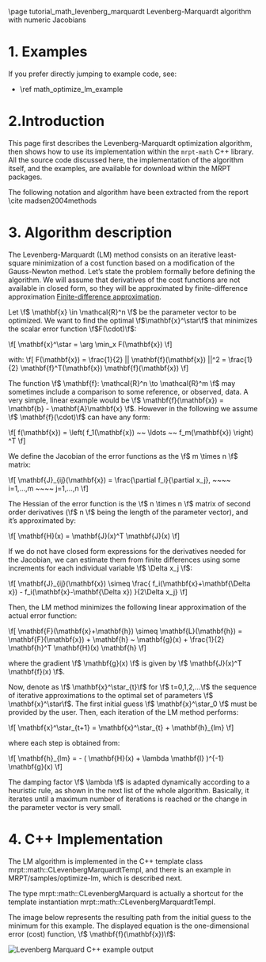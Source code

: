 \page tutorial_math_levenberg_marquardt Levenberg-Marquardt algorithm with numeric Jacobians

# 1. Examples

If you prefer directly jumping to example code, see:

- \ref math_optimize_lm_example

# 2.Introduction

This page first describes the Levenberg-Marquardt optimization algorithm, then shows how to use its implementation within the `mrpt-math` C++ library. All the source code discussed here, the implementation of the algorithm itself, and the examples, are available for download within the MRPT packages.

The following notation and algorithm have been extracted from the report \cite madsen2004methods

# 3. Algorithm description

The Levenberg-Marquardt (LM) method consists on an iterative least-square minimization of a cost function based on a modification of the Gauss-Newton method. Let’s state the problem formally before defining the algorithm. We will assume that derivatives of the cost functions are not available in closed form, so they will be approximated by finite-difference approximation [Finite-difference approximation](http://en.wikipedia.org/wiki/Finite_difference).

Let \f$ \mathbf{x} \in \mathcal{R}^n \f$ be the parameter vector to be optimized. We want to find the optimal \f$\mathbf{x}^\star\f$ that minimizes the scalar error function \f$F(\cdot)\f$:

\f[
\mathbf{x}^\star = \arg \min_x F(\mathbf{x})
\f]

with:
\f[
F(\mathbf{x}) = \frac{1}{2} || \mathbf{f}(\mathbf{x}) ||^2 = \frac{1}{2} \mathbf{f}^T(\mathbf{x}) \mathbf{f}(\mathbf{x}) \f]

The function \f$ \mathbf{f}: \mathcal{R}^n \to \mathcal{R}^m  \f$ may sometimes
include a comparison to some reference, or observed, data.
A very simple, linear example would be \f$ \mathbf{f}(\mathbf{x}) = \mathbf{b} - \mathbf{A}\mathbf{x} \f$.
However in the following we assume \f$ \mathbf{f}(\cdot)\f$ can have any form:

\f[
f(\mathbf{x}) = \left( f_1(\mathbf{x}) ~~ \ldots ~~ f_m(\mathbf{x}) \right) ^T
\f]

We define the Jacobian of the error functions as the \f$ m \times n \f$ matrix:

\f[
 \mathbf{J}_{ij}(\mathbf{x}) = \frac{\partial f_i}{\partial x_j}, ~~~~ i=1,…,m ~~~~ j=1,…,n
\f]

The Hessian of the error function is the \f$ n \times n \f$ matrix of second
order derivatives (\f$ n \f$ being the length of the parameter vector),
and it’s approximated by:

\f[
 \mathbf{H}(x) = \mathbf{J}(x)^T \mathbf{J}(x)
\f]

If we do not have closed form expressions for the derivatives needed for the Jacobian,
we can estimate them from finite differences using some increments for
each individual variable \f$ \Delta x_j \f$:

\f[
 \mathbf{J}_{ij}(\mathbf{x}) \simeq \frac{ f_i(\mathbf{x}+\mathbf{\Delta x}) - f_i(\mathbf{x}-\mathbf{\Delta x}) }{2\Delta x_j}
\f]

Then, the LM method minimizes the following linear approximation of the actual error function:

\f[
 \mathbf{F}(\mathbf{x}+\mathbf{h}) \simeq \mathbf{L}(\mathbf{h}) = \mathbf{F}(\mathbf{x}) + \mathbf{h} ~ \mathbf{g}(x) + \frac{1}{2} \mathbf{h}^T \mathbf{H}(x) \mathbf{h}
\f]

where the gradient \f$ \mathbf{g}(x) \f$ is given by \f$  \mathbf{J}(x)^T \mathbf{f}(x) \f$.

Now, denote as \f$  \mathbf{x}^\star_{t}\f$  for \f$ t=0,1,2,...\f$  the sequence
of iterative approximations to the optimal set of parameters
\f$ \mathbf{x}^\star\f$.
The first initial guess \f$ \mathbf{x}^\star_0 \f$  must be provided by the user.
Then, each iteration of the LM method performs:

\f[
 \mathbf{x}^\star_{t+1} = \mathbf{x}^\star_{t} + \mathbf{h}_{lm}
\f]

where each step is obtained from:

\f[
 \mathbf{h}_{lm} = - ( \mathbf{H}(x) + \lambda \mathbf{I} )^{-1} \mathbf{g}(x)
\f]

The damping factor \f$ \lambda \f$ is adapted dynamically according to a
heuristic rule, as shown in the next list of the whole algorithm.
Basically, it iterates until a maximum number of iterations is reached or
the change in the parameter vector is very small.


# 4. C++ Implementation

The LM algorithm is implemented in the C++ template class mrpt::math::CLevenbergMarquardtTempl<T>,
and there is an example in MRPT/samples/optimize-lm, which is described next.

The type mrpt::math::CLevenbergMarquard is actually a shortcut for the template instantiation mrpt::math::CLevenbergMarquardtTempl<double>.

The image below represents the resulting path from the initial guess to the minimum for this example.
The displayed equation is the one-dimensional error (cost) function,
\f$ \mathbf{f}(\mathbf{x})\f$:

![Levenberg Marquard C++ example output](Optimize-lm-example-func.png)
